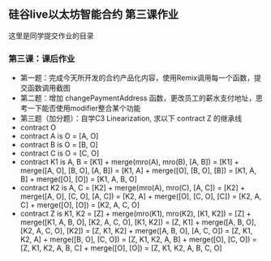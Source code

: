 ## 硅谷live以太坊智能合约 第三课作业
这里是同学提交作业的目录

### 第三课：课后作业
- 第一题：完成今天所开发的合约产品化内容，使用Remix调用每一个函数，提交函数调用截图
- 第二题：增加 changePaymentAddress 函数，更改员工的薪水支付地址，思考一下能否使用modifier整合某个功能
- 第三题（加分题）：自学C3 Linearization, 求以下 contract Z 的继承线
- contract O
- contract A is O = [A, O]
- contract B is O = [B, O]
- contract C is O = [C, O]
- contract K1 is A, B = [K1] + merge(mro(A), mro(B), [A, B]) = [K1] + merge([A, O], [B, O], [A, B]) = [K1, A] + merge([O], [B, O], [B]) = [K1, A, B] + merge([O], [O]) = [K1, A, B, O]
- contract K2 is A, C = [K2] + merge(mro(A), mro(C), [A, C]) = [K2] + merge([A, O], [C, O], [A, C]) = [K2, A] + merge([O], [C, O], [C]) = [K2, A, C] + merge([O], [O]) = [K2, A, C, O]
- contract Z is K1, K2 = [Z] + merge(mro(K1), mro(K2), [K1, K2]) = [Z] + merge([K1, A, B, O], [K2, A, C, O], [K1, K2]) = [Z, K1] + merge([A, B, O], [K2, A, C, O], [K2]) = [Z, K1, K2] + merge([A, B, O], [A, C, O]) = [Z, K1, K2, A] + merge([B, O], [C, O]) = [Z, K1, K2, A, B] + merge([O], [C, O]) = [Z, K1, K2, A, B, C] + merge([O], [O]) = [Z, K1, K2, A, B, C, O]
